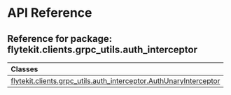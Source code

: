 # API Reference

## Reference for package: flytekit.clients.grpc_utils.auth_interceptor

| Classes  |
| :------------- |
| [flytekit.clients.grpc_utils.auth_interceptor.AuthUnaryInterceptor](flytekit_clients_grpc_utils_auth_interceptor_authunaryinterceptor) |
